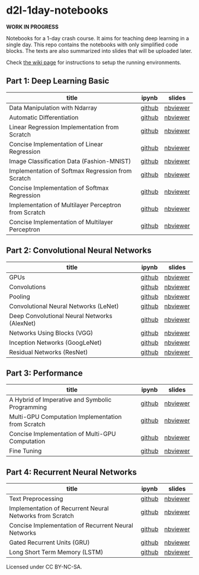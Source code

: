 # d2l-1day-notebooks

**WORK IN PROGRESS**

Notebooks for a 1-day crash course. It aims for teaching deep learning in a single day. This repo contains the notebooks with only simplified code blocks. The texts are also summarized into slides that will be uploaded later.

Check [the wiki page](https://github.com/mli/1day-notebooks/wiki) for instructions to setup the running environments.

## Part 1: Deep Learning Basic

| title                               |  ipynb    |  slides    |
| ------------------------------ | ---- | ---- |
| Data Manipulation with Ndarray | [github](https://github.com/mli/d2l-1day-notebooks/blob/master/notebooks-1/1-ndarray.ipynb) | [nbviewer](https://nbviewer.jupyter.org/format/slides/github/mli/d2l-1day-notebooks/blob/master/notebooks-1/1-ndarray.ipynb#/) |
| Automatic Differentiation | [github](https://github.com/mli/d2l-1day-notebooks/blob/master/notebooks-1/2-autograd.ipynb) | [nbviewer](https://nbviewer.jupyter.org/format/slides/github/mli/d2l-1day-notebooks/blob/master/notebooks-1/2-autograd.ipynb#/) |
| Linear Regression Implementation from Scratch | [github](https://github.com/mli/d2l-1day-notebooks/blob/master/notebooks-1/3-linear-regression-scratch.ipynb) | [nbviewer](https://nbviewer.jupyter.org/format/slides/github/mli/d2l-1day-notebooks/blob/master/notebooks-1/3-linear-regression-scratch.ipynb#/) |
| Concise Implementation of Linear Regression | [github](https://github.com/mli/d2l-1day-notebooks/blob/master/notebooks-1/4-linear-regression-gluon.ipynb) | [nbviewer](https://nbviewer.jupyter.org/format/slides/github/mli/d2l-1day-notebooks/blob/master/notebooks-1/4-linear-regression-gluon.ipynb#/) |
| Image Classification Data (Fashion-MNIST) | [github](https://github.com/mli/d2l-1day-notebooks/blob/master/notebooks-1/5-fashion-mnist.ipynb) | [nbviewer](https://nbviewer.jupyter.org/format/slides/github/mli/d2l-1day-notebooks/blob/master/notebooks-1/5-fashion-mnist.ipynb#/) |
| Implementation of Softmax Regression from Scratch | [github](https://github.com/mli/d2l-1day-notebooks/blob/master/notebooks-1/6-softmax-regression-scratch.ipynb) | [nbviewer](https://nbviewer.jupyter.org/format/slides/github/mli/d2l-1day-notebooks/blob/master/notebooks-1/6-softmax-regression-scratch.ipynb#/) |
| Concise Implementation of Softmax Regression | [github](https://github.com/mli/d2l-1day-notebooks/blob/master/notebooks-1/7-softmax-regression-gluon.ipynb) | [nbviewer](https://nbviewer.jupyter.org/format/slides/github/mli/d2l-1day-notebooks/blob/master/notebooks-1/7-softmax-regression-gluon.ipynb#/) |
| Implementation of Multilayer Perceptron from Scratch | [github](https://github.com/mli/d2l-1day-notebooks/blob/master/notebooks-1/8-mlp-scratch.ipynb) | [nbviewer](https://nbviewer.jupyter.org/format/slides/github/mli/d2l-1day-notebooks/blob/master/notebooks-1/8-mlp-scratch.ipynb#/) |
| Concise Implementation of Multilayer Perceptron | [github](https://github.com/mli/d2l-1day-notebooks/blob/master/notebooks-1/9-mlp-gluon.ipynb) | [nbviewer](https://nbviewer.jupyter.org/format/slides/github/mli/d2l-1day-notebooks/blob/master/notebooks-1/9-mlp-gluon.ipynb#/) |

## Part 2: Convolutional Neural Networks

| title                                        | ipynb                                                        | slides                                                         |
| -------------------------------------------- | ------------------------------------------------------------ | ------------------------------------------------------------ |
| GPUs                                         | [github](https://github.com/mli/d2l-1day-notebooks/blob/master/notebooks-2/1-use-gpu.ipynb) | [nbviewer](https://nbviewer.jupyter.org/format/slides/github/mli/d2l-1day-notebooks/blob/master/notebooks-2/1-use-gpu.ipynb#/) |
| Convolutions                                 | [github](https://github.com/mli/d2l-1day-notebooks/blob/master/notebooks-2/2-conv-layer.ipynb) | [nbviewer](https://nbviewer.jupyter.org/format/slides/github/mli/d2l-1day-notebooks/blob/master/notebooks-2/2-conv-layer.ipynb#/) |
| Pooling                                      | [github](https://github.com/mli/d2l-1day-notebooks/blob/master/notebooks-2/3-pooling.ipynb) | [nbviewer](https://nbviewer.jupyter.org/format/slides/github/mli/d2l-1day-notebooks/blob/master/notebooks-2/3-pooling.ipynb#/) |
| Convolutional Neural Networks (LeNet)        | [github](https://github.com/mli/d2l-1day-notebooks/blob/master/notebooks-2/4-lenet.ipynb) | [nbviewer](https://nbviewer.jupyter.org/format/slides/github/mli/d2l-1day-notebooks/blob/master/notebooks-2/4-lenet.ipynb#/) |
| Deep Convolutional Neural Networks (AlexNet) | [github](https://github.com/mli/d2l-1day-notebooks/blob/master/notebooks-2/5-alexnet.ipynb) | [nbviewer](https://nbviewer.jupyter.org/format/slides/github/mli/d2l-1day-notebooks/blob/master/notebooks-2/5-alexnet.ipynb#/) |
| Networks Using Blocks (VGG)                  | [github](https://github.com/mli/d2l-1day-notebooks/blob/master/notebooks-2/6-vgg.ipynb) | [nbviewer](https://nbviewer.jupyter.org/format/slides/github/mli/d2l-1day-notebooks/blob/master/notebooks-2/6-vgg.ipynb#/) |
| Inception Networks (GoogLeNet)                   | [github](https://github.com/mli/d2l-1day-notebooks/blob/master/notebooks-2/7-googlenet.ipynb) | [nbviewer](https://nbviewer.jupyter.org/format/slides/github/mli/d2l-1day-notebooks/blob/master/notebooks-2/7-googlenet.ipynb#/) |
| Residual Networks (ResNet)                   | [github](https://github.com/mli/d2l-1day-notebooks/blob/master/notebooks-2/8-resnet.ipynb) | [nbviewer](https://nbviewer.jupyter.org/format/slides/github/mli/d2l-1day-notebooks/blob/master/notebooks-2/8-resnet.ipynb#/) |

## Part 3: Performance

| title                                             | ipynb                                                        | slides                                                         |
| ------------------------------------------------- | ------------------------------------------------------------ | ------------------------------------------------------------ |
| A Hybrid of Imperative and Symbolic Programming   | [github](https://github.com/mli/d2l-1day-notebooks/blob/master/notebooks-3/1-hybridize.ipynb) | [nbviewer](https://nbviewer.jupyter.org/format/slides/github/mli/d2l-1day-notebooks/blob/master/notebooks-3/1-hybridize.ipynb#/) |
| Multi-GPU Computation Implementation from Scratch | [github](https://github.com/mli/d2l-1day-notebooks/blob/master/notebooks-3/2-multiple-gpus.ipynb) | [nbviewer](https://nbviewer.jupyter.org/format/slides/github/mli/d2l-1day-notebooks/blob/master/notebooks-3/2-multiple-gpus.ipynb#/) |
| Concise Implementation of Multi-GPU Computation   | [github](https://github.com/mli/d2l-1day-notebooks/blob/master/notebooks-3/3-multiple-gpus-gluon.ipynb) | [nbviewer](https://nbviewer.jupyter.org/format/slides/github/mli/d2l-1day-notebooks/blob/master/notebooks-3/3-multiple-gpus-gluon.ipynb#/) |
| Fine Tuning                                       | [github](https://github.com/mli/d2l-1day-notebooks/blob/master/notebooks-3/4-fine-tuning.ipynb) | [nbviewer](https://nbviewer.jupyter.org/format/slides/github/mli/d2l-1day-notebooks/blob/master/notebooks-3/4-fine-tuning.ipynb#/) |

## Part 4: Recurrent Neural Networks

| title                                                    | ipynb                                                        | slides                                                         |
| -------------------------------------------------------- | ------------------------------------------------------------ | ------------------------------------------------------------ |
| Text Preprocessing                                       | [github](https://github.com/mli/d2l-1day-notebooks/blob/master/notebooks-4/1-text-preprocessing.ipynb) | [nbviewer](https://nbviewer.jupyter.org/format/slides/github/mli/d2l-1day-notebooks/blob/master/notebooks-4/1-text-preprocessing.ipynb#/) |
| Implementation of Recurrent Neural Networks from Scratch | [github](https://github.com/mli/d2l-1day-notebooks/blob/master/notebooks-4/2-rnn-scratch.ipynb) | [nbviewer](https://nbviewer.jupyter.org/format/slides/github/mli/d2l-1day-notebooks/blob/master/notebooks-4/2-rnn-scratch.ipynb#/) |
| Concise Implementation of Recurrent Neural Networks      | [github](https://github.com/mli/d2l-1day-notebooks/blob/master/notebooks-4/3-rnn-gluon.ipynb) | [nbviewer](https://nbviewer.jupyter.org/format/slides/github/mli/d2l-1day-notebooks/blob/master/notebooks-4/3-rnn-gluon.ipynb#/) |
| Gated Recurrent Units (GRU)                              | [github](https://github.com/mli/d2l-1day-notebooks/blob/master/notebooks-4/4-gru.ipynb) | [nbviewer](https://nbviewer.jupyter.org/format/slides/github/mli/d2l-1day-notebooks/blob/master/notebooks-4/4-gru.ipynb#/) |
| Long Short Term Memory (LSTM)                            | [github](https://github.com/mli/d2l-1day-notebooks/blob/master/notebooks-4/5-lstm.ipynb) | [nbviewer](https://nbviewer.jupyter.org/format/slides/github/mli/d2l-1day-notebooks/blob/master/notebooks-4/5-lstm.ipynb#/) |


Licensed under CC BY-NC-SA.
